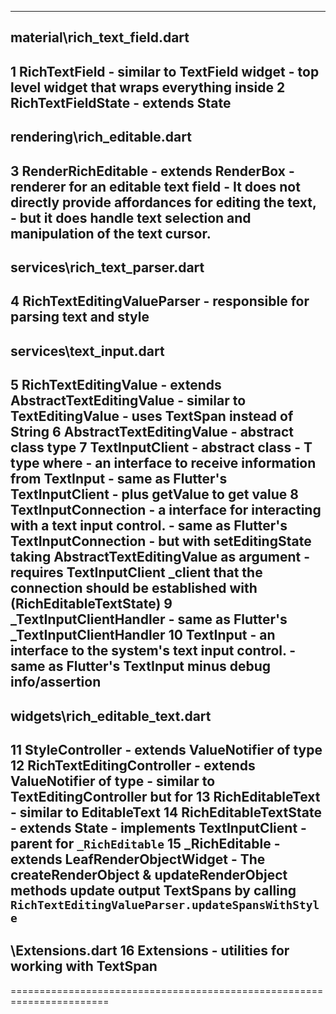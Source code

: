 --------------------------------------------------
material\\rich_text_field.dart
--------------------------------------------------
1 RichTextField
	- similar to TextField widget
	- top level widget that wraps everything inside	
2 RichTextFieldState
	- extends State<RichTextField>
---------------------------------------------------
rendering\\rich_editable.dart
---------------------------------------------------
3 RenderRichEditable
	- extends RenderBox
	- renderer for an editable text field
	- It does not directly provide affordances for editing the text, 
	- but it does handle text selection and manipulation of the text cursor.
---------------------------------------------------
services\\rich_text_parser.dart
---------------------------------------------------
4 RichTextEditingValueParser
	- responsible for parsing text and style
---------------------------------------------------
services\\text_input.dart
---------------------------------------------------
5 RichTextEditingValue
	- extends AbstractTextEditingValue<TextSpan>
	- similar to TextEditingValue
	- uses TextSpan instead of String
6 AbstractTextEditingValue
	- abstract class <T> type
7 TextInputClient
	- abstract class
	- T type where <T extends AbstractTextEditingValue>
	- an interface to receive information from TextInput
	- same as Flutter's TextInputClient
	- plus getValue to get value
8 TextInputConnection 
	- a interface for interacting with a text input control.
	- same as Flutter's TextInputConnection 
	- but with setEditingState taking AbstractTextEditingValue as argument
	- requires TextInputClient _client that the connection should be established with (RichEditableTextState)
9 _TextInputClientHandler 
	- same as Flutter's _TextInputClientHandler
10 TextInput 
	- an interface to the system's text input control.
	- same as Flutter's TextInput minus debug info/assertion
---------------------------------------------------
widgets\\rich_editable_text.dart
---------------------------------------------------
11 StyleController
	- extends ValueNotifier of type <TextStyle>
12 RichTextEditingController
	- extends ValueNotifier of type <RichTextEditingValue>
	- similar to TextEditingController but for <RichTextEditingValue>
13 RichEditableText
	- similar to EditableText
14 RichEditableTextState
	- extends State<RichEditableText>
	- implements TextInputClient<RichTextEditingValue>
    - parent for `_RichEditable`
15 _RichEditable
	- extends LeafRenderObjectWidget
    - The createRenderObject & updateRenderObject methods update output TextSpans by calling `RichTextEditingValueParser.updateSpansWithStyle`  
---------------------------------------------------  
\\Extensions.dart
16 Extensions
    - utilities for working with TextSpan
---------------------------------------------------
=======================================================================

